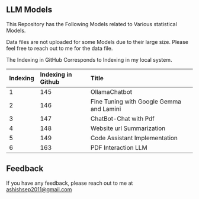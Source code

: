 
## LLM Models

This Repository has the Following Models related to Various statistical Models.

Data files are not uploaded for some Models due to their large size. Please feel free to reach out to me for the data file.

The Indexing in GitHub Corresponds to Indexing in my local system.







| Indexing| Indexing in Github     | Title                |
| :-------- | :------- | :------------------------- |
| 1 | 145 | OllamaChatbot
| 2 | 146 | Fine Tuning with Google Gemma and Lamini
| 3 | 147 | ChatBot-Chat with Pdf
| 4 | 148 | Website url Summarization
| 5 | 149 | Code Assistant Implementation
| 6 | 163 | PDF Interaction LLM







## Feedback
If you have any feedback, please reach out to me at ashishsep2011@gmail.com







